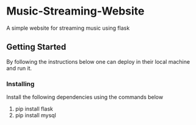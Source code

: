 # Music-Streaming-Website
A simple website for streaming music using flask
## Getting Started
By following the instructions below one can deploy in their local machine and run it.
### Installing 
Install the following dependencies using the commands below
1. pip install flask
2. pip install mysql
